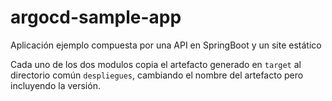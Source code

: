 # argocd-sample-app
Aplicación ejemplo compuesta por una API en SpringBoot y un site estático

Cada uno de los dos modulos copia el artefacto generado en `target` al directorio común `despliegues`, cambiando el nombre del artefacto pero incluyendo la versión.